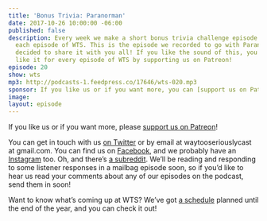 ```yaml
---
title: 'Bonus Trivia: Paranorman'
date: 2017-10-26 10:00:00 -06:00
published: false
description: Every week we make a short bonus trivia challenge episode inspired by
  each episode of WTS. This is the episode we recorded to go with Paranorman, we’ve
  decided to share it with you all! If you like the sound of this, you can one just
  like it for every episode of WTS by supporting us on Patreon!
episode: 20
show: wts
mp3: http://podcasts-1.feedpress.co/17646/wts-020.mp3
sponsor: If you like us or if you want more, you can [support us on Patreon](https://www.patreon.com/clockworkscast)!
image: 
layout: episode
---
```


If you like us or if you want more, please [support us on Patreon](https://www.patreon.com/clockworkscast)!

You can get in touch with us [on Twitter](http://www.twitter.com/wtscast) or by email at waytooseriouslycast at gmail.com. You can find us on [Facebook](https://www.facebook.com/wtscast), and we probably have an [Instagram](https://www.instagram.com/waytooseriously/) too. Oh, and there’s [a subreddit](https://www.reddit.com/r/Goodstuff_fm/). We’ll be reading and responding to some listener responses in a mailbag episode soon, so if you’d like to hear us read your comments about any of our episodes on the podcast, send them in soon!

Want to know what’s coming up at WTS? We’ve got [a schedule](https://docs.google.com/document/d/1f6fvTgbzQOCUD_potL6mWClmSC3D2cOBgKz36OwSC68) planned until the end of the year, and you can check it out!
